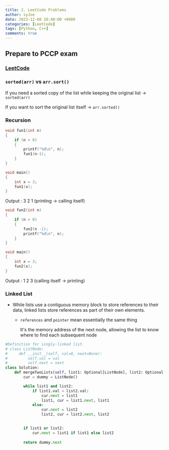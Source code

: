 ```yaml
---
title: 2. LeetCode Problems
author: syJoe
date: 2023-12-08 20:40:00 +0900
categories: [LeetCode]
tags: [Python, C++]
comments: true
---
```


## Prepare to PCCP exam

### [LeetCode](https://leetcode.com/studyplan/programming-skills/)



### `sorted(arr)` vs `arr.sort()`

If you need a sorted copy of the list while keeping the original list → `sorted(arr)`</br>

If you want to sort the original list itself → `arr.sorted()`

### Recursion

```c++
void fun1(int n)
{
	if (n > 0)
	{
		printf("%d\n", n);
		fun1(n-1);
	}
}

void main()
{
	int x = 3;
	fun1(x);
}
```
Output : 3 2 1 (printing → calling itself) </br>

```c++
void fun2(int n)
{
	if (n > 0)
	{
		fun2(n -1);
		printf("%d\n", n);
	}
}

void main()
{
	int x = 3;
	fun2(x);
}
```
Output : 1 2 3 (calling itself → printing)

### Linked List

- While lists use a contiguous memory block to store references to their data, linked lists store references as part of their own elements.

    - `references` and `pointer` mean essentially the same thing

        It's the memory address of the next node, allowing the list to know where to find each subsequent node


```python
#Definition for singly-linked list.
# class ListNode:
#     def __init__(self, val=0, next=None):
#         self.val = val
#         self.next = next
class Solution:
    def mergeTwoLists(self, list1: Optional[ListNode], list2: Optional[ListNode]) -> Optional[ListNode]:
        cur = dummy = ListNode()

        while list1 and list2:
            if list1.val < list2.val:
                cur.next = list1
                list1, cur = list1.next, list1
            else:
                cur.next = list2
                list2, cur = list2.next, list2
        

        if list1 or list2:
            cur.next = list1 if list1 else list2
        
        return dummy.next
```


